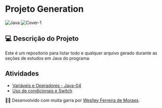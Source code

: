 # Projeto Generation

![Java](https://img.shields.io/badge/java-%23ED8B00.svg?style=for-the-badge&logo=openjdk&logoColor=white)
![Cover-1](https://github.com/user-attachments/assets/432df864-6873-42ad-8328-3ca063d882c8)

## 💻 Descrição do Projeto

Este é um repositorio para listar todo e qualquer arquivo gerado durante as seções de estudos em Java do programa. 

## Atividades
- [Variáveis e Operadores - Java-04](https://github.com/wdwf/ProjectGeneration/tree/main/src/Java_4)
- [Uso de condicionais e Switch](https://github.com/wdwf/ProjectGeneration/tree/main/src/Java_5)

👨‍💻 Desenvolvido com muita garra por [Weslley Ferreira de Moraes](https://www.linkedin.com/in/weslleyferreira/).
